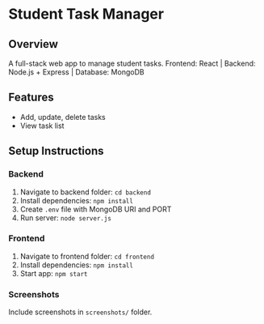 # Student Task Manager

## Overview
A full-stack web app to manage student tasks.
Frontend: React | Backend: Node.js + Express | Database: MongoDB

## Features
- Add, update, delete tasks
- View task list

## Setup Instructions

### Backend
1. Navigate to backend folder: `cd backend`
2. Install dependencies: `npm install`
3. Create `.env` file with MongoDB URI and PORT
4. Run server: `node server.js`

### Frontend
1. Navigate to frontend folder: `cd frontend`
2. Install dependencies: `npm install`
3. Start app: `npm start`

### Screenshots
Include screenshots in `screenshots/` folder.
